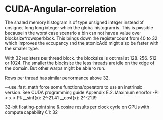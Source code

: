# CUDA-Angular-correlation

The shared memory histogram is of type unsigned integer instead of unsigned long long integer which the global histogram is. This is possible because in the worst case scenario a bin can not have a value over blocksize*rowsperblock. This brings down the register count from 40 to 32 which improves the occupancy and the atomicAdd might also be faster with the smaller type.

With 32 registers per thread block, the blocksize is optimal at 128, 256, 512 or 1024. The smaller the blocksize the less threads are idle on the edge of the domain. But other warps might be able to run.

Rows per thread has similar performance above 32.

--use_fast_math force some functions/operators to use an instrinsic version. See CUDA programming guide Appendix E.2.
Maximum errorfor -PI < x < PI:
__sinf(x): 2^-21.41
__cosf(x): 2^-21.19

32-bit floating-point sine & cosine results per clock cycle on GPUs with compute capability 6.1: 32
